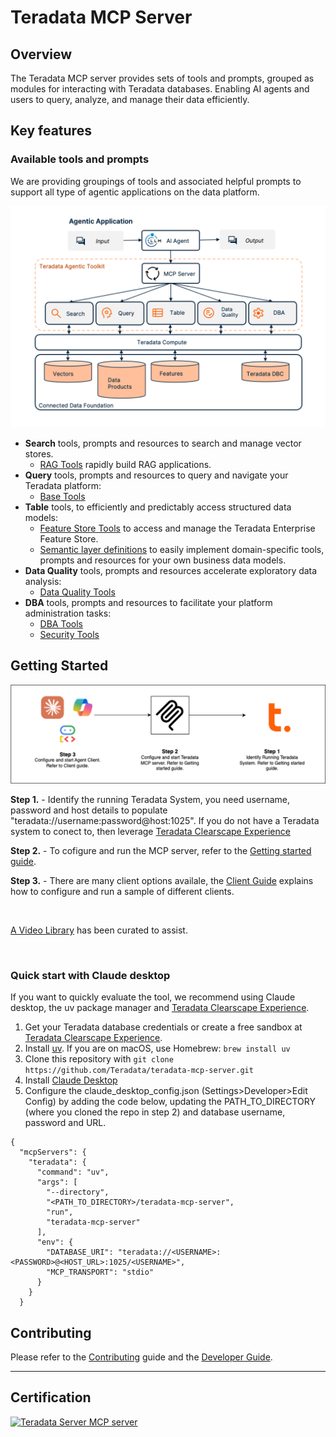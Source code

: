 # Teradata MCP Server

## Overview
The Teradata MCP server provides sets of tools and prompts, grouped as modules for interacting with Teradata databases. Enabling AI agents and users to query, analyze, and manage their data efficiently. 



## Key features

### Available tools and prompts

We are providing groupings of tools and associated helpful prompts to support all type of agentic applications on the data platform.

![alt text](./docs/media/teradata-mcp-server.png)

- **Search** tools, prompts and resources to search and manage vector stores.
  - [RAG Tools](src/teradata_mcp_server/tools/rag/README.md) rapidly build RAG applications.
- **Query** tools, prompts and resources to query and navigate your Teradata platform:
  - [Base Tools](src/teradata_mcp_server/tools/base/README.md)
- **Table** tools, to efficiently and predictably access structured data models:
  - [Feature Store Tools](src/teradata_mcp_server/tools/fs/README.md) to access and manage the Teradata Enterprise Feature Store.
  - [Semantic layer definitions](docs/CUSTOMIZING.md) to easily implement domain-specific tools, prompts and resources for your own business data models. 
- **Data Quality** tools, prompts and resources accelerate exploratory data analysis:
  - [Data Quality Tools](src/teradata_mcp_server/tools/qlty/README.md)
- **DBA** tools, prompts and resources to facilitate your platform administration tasks:
  - [DBA Tools](src/teradata_mcp_server/tools/dba/README.md)
  - [Security Tools](src/teradata_mcp_server/tools/sec/README.md)


## Getting Started

![Getting Started](docs/media/MCP-quickstart.png)

**Step 1.** - Identify the running Teradata System, you need username, password and host details to populate "teradata://username:password@host:1025". If you do not have a Teradata system to conect to, then leverage [Teradata Clearscape Experience](https://www.teradata.com/getting-started/demos/clearscape-analytics)

**Step 2.** - To cofigure and run the MCP server, refer to the [Getting started guide](docs/GETTING_STARTED.md).

**Step 3.** - There are many client options availale, the [Client Guide](docs/client_guide/CLIENT_GUIDE.md) explains how to configure and run a sample of different clients.

<br>

[A Video Library](./docs/VIDEO_LIBRARY.md) has been curated to assist.

<br>



### Quick start with Claude desktop
If you want to quickly evaluate the tool, we recommend using Claude desktop, the uv package manager and [Teradata Clearscape Experience](https://www.teradata.com/getting-started/demos/clearscape-analytics).

  
1. Get your Teradata database credentials or create a free sandbox at [Teradata Clearscape Experience](https://www.teradata.com/getting-started/demos/clearscape-analytics).
2. Install [uv](https://docs.astral.sh/uv/getting-started/installation/). If you are on macOS, use Homebrew: `brew install uv`
3. Clone this repository with `git clone https://github.com/Teradata/teradata-mcp-server.git`
4. Install [Claude Desktop](https://claude.ai/download)
5. Configure the claude_desktop_config.json (Settings>Developer>Edit Config) by adding the code below, updating the PATH_TO_DIRECTORY (where you cloned the repo in step 2) and database username, password and URL.
```
{
  "mcpServers": {
    "teradata": {
      "command": "uv",
      "args": [
        "--directory",
        "<PATH_TO_DIRECTORY>/teradata-mcp-server",
        "run",
        "teradata-mcp-server"
      ],
      "env": {
        "DATABASE_URI": "teradata://<USERNAME>:<PASSWORD>@<HOST_URL>:1025/<USERNAME>",
        "MCP_TRANSPORT": "stdio"
      }
    }
  }
```

## Contributing
Please refer to the [Contributing](./docs/CONTRIBUTING.md) guide and the [Developer Guide](./docs/developer_guide/DEVELOPER_GUIDE.md).


---------------------------------------------------------------------
## Certification
<a href="https://glama.ai/mcp/servers/@Teradata/teradata-mcp-server">
  <img width="380" height="200" src="https://glama.ai/mcp/servers/@Teradata/teradata-mcp-server/badge" alt="Teradata Server MCP server" />
</a>
